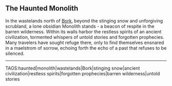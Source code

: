 ## The Haunted Monolith

In the wastelands north of [Bork](../Places/Bork.md), beyond the stinging snow and unforgiving scrubland, a lone obsidian Monolith stands - a beacon of respite in the barren wilderness. Within its walls harbor the restless spirits of an ancient civilization, tormented whispers of untold stories and forgotten prophecies. Many travelers have sought refuge there, only to find themselves ensnared in a maelstrom of sorrow, echoing forth the echo of a past that refuses to be silenced.


---

TAGS:haunted|monolith|wastelands|Bork|stinging snow|ancient civilization|restless spirits|forgotten prophecies|barren wilderness|untold stories
